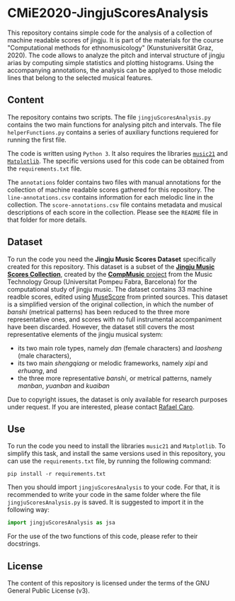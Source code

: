 # CMiE2020-JingjuScoresAnalysis
This repository contains simple code for the analysis of a collection of machine readable scores of jingju. It is part of the materials for the course "Computational methods for ethnomusicology" (Kunstuniversität Graz, 2020). The code allows to analyze the pitch and interval structure of jingju arias by computing simple statistics and plotting histograms. Using the accompanying annotations, the analysis can be applyed to those melodic lines that belong to the selected musical features.

## Content
The repository contains two scripts. The file `jingjuScoresAnalysis.py` contains the two main functions for analysing pitch and intervals. The file `helperFunctions.py` contains a series of auxiliary functions requiered for running the first file.

The code is written using `Python 3`. It also requires the libraries [`music21`](https://web.mit.edu/music21/) and [`Matplotlib`](https://matplotlib.org/). The specific versions used for this code can be obtained from the `requirements.txt` file.

The `annotations` folder contains two files with manual annotations for the collection of machine readable scores gathered for this repository. The `line-annotations.csv` contains information for each melodic line in the collection. The `score-annotations.csv` file contains metadata and musical descriptions of each score in the collection. Please see the `README` file in that folder for more details.

## Dataset
To run the code you need the **Jingju Music Scores Dataset** specifically created for this repository. This dataset is a subset of the [**Jingju Music Scores Collection**](https://doi.org/10.5281/zenodo.1285612), created by the [**CompMusic** project](http://compmusic.upf.edu/) from the Music Technology Group (Universitat Pompeu Fabra, Barcelona) for the computational study of jingju music. The dataset contains 33 machine readble scores, edited using [MuseScore](https://musescore.org/) from printed sources. This dataset is a simplified version of the original collection, in which the number of *banshi* (metrical patterns) has been reduced to the three more representative ones, and scores with no full instrumental accompaniment have been discarded. However, the dataset still covers the most representative elements of the jingju musical system:

- its two main role types, namely *dan* (female characters) and *laosheng* (male characters),
- its two main *shengqiang* or melodic frameworks, namely *xipi* and *erhuang*, and
- the three more representative *banshi*, or metrical patterns, namely *manban*, *yuanban* and *kuaiban*

Due to copyright issues, the dataset is only available for research purposes under request. If you are interested, please contact [Rafael Caro](mailto:rafael.caro-repetto@kug.ac.at).

## Use
To run the code you need to install the libraries `music21` and `Matplotlib`. To simplify this task, and install the same versions used in this repository, you can use the `requirements.txt` file, by running the following command:

```
pip install -r requirements.txt
```
  
Then you should import `jingjuScoresAnalysis` to your code. For that, it is recommended to write your code in the same folder where the file `jingjuScoresAnalysis.py` is saved. It is suggested to import it in the following way:

```python
import jingjuScoresAnalysis as jsa
```
  
For the use of the two functions of this code, please refer to their docstrings.

## License
The content of this repository is licensed under the terms of the GNU General Public License (v3).
